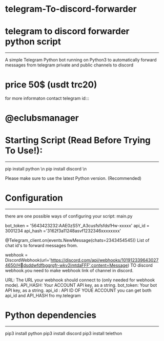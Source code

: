 # telegram-To-discord-forwarder
# telegram to discord forwarder python script 
------------------------------------------------------------------------------------------------------------------------------------
A simple Telegram Python bot running on Python3 to automatically forward messages from telegram private and public channels to discord
# price 50$  (usdt trc20)
for more informaton contact  telegram id:::
# @eclubsmanager


# Starting Script (Read Before Trying To Use!):
--------------------------------------------------------------------------------------------------------------------------------------
pip install python \n
pip install discord  \n

Please make sure to use the latest Python version. (Recommended)

# Configuration

--------------------------------------------------------------------------------------------------------------------------------------
there are one possible ways of configuring your script:  main.py


bot_token = '5643423232:AAE0zS5Y_A3cusfsfsfdsfHw-xxxxx'
api_id = 3001234
api_hash ='3162f3a11248asvf1232346xxxxxxxx'


@Telegram_client.on(events.NewMessage(chats=2343454545))
List of chat id's to forward messages from.

 webhook = DiscordWebhook(url='https://discord.com/api/webhooks/1019123396430274650/Hُdsddwfdfbggrgfr-wkv2imtdaFFF',content=Message)
TO discord webhook.you need to make webhook link of channel in discord.

URL: The URL your webhook should connect to (only needed for webhook mode).
API_HASH: Your ACCOUNT API key, as a string.
bot_token: Your bot API key, as a string.
api_id : API ID OF YOUE ACCOUNT 
you can get both api_id and API_HASH  fro my.telegram


# Python dependencies
--------------------------------------------------------------------------------------------------------------------------------------
pip3 install python
pip3 install discord
pip3 install telethon


